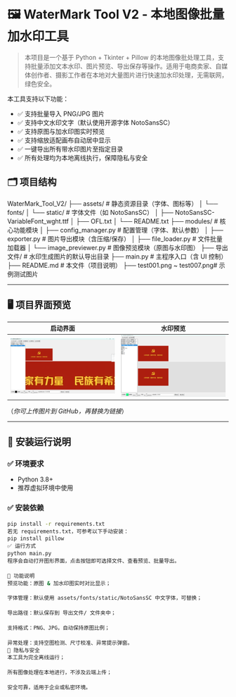 # 🖼️ WaterMark Tool V2 - 本地图像批量加水印工具

> 本项目是一个基于 Python + Tkinter + Pillow 的本地图像批处理工具，支持批量添加文本水印、图片预览、导出保存等操作。适用于电商卖家、自媒体创作者、摄影工作者在本地对大量图片进行快速加水印处理，无需联网，绿色安全。

本工具支持以下功能：

- ✅ 支持批量导入 PNG/JPG 图片
- ✅ 支持中文水印文字（默认使用开源字体 NotoSansSC）
- ✅ 支持原图与加水印图实时预览
- ✅ 支持缩放适配画布自动居中显示
- ✅ 一键导出所有带水印图片至指定目录
- ✅ 所有处理均为本地离线执行，保障隐私与安全

## 🗂️ 项目结构

WaterMark_Tool_V2/
├── assets/ # 静态资源目录（字体、图标等）
│ └── fonts/
│ └── static/ # 字体文件（如 NotoSansSC）
│ ├── NotoSansSC-VariableFont_wght.ttf
│ ├── OFL.txt
│ └── README.txt
├── modules/ # 核心功能模块
│ ├── config_manager.py # 配置管理（字体、默认参数）
│ ├── exporter.py # 图片导出模块（含压缩/保存）
│ ├── file_loader.py # 文件批量加载器
│ └── image_previewer.py # 图像预览模块（原图与水印图）
├── 导出文件/ # 水印生成图片的默认导出目录
├── main.py # 主程序入口（含 UI 控制）
├── README.md # 本文件（项目说明）
├── test001.png ~ test007.png# 示例测试图片

---

## 🖥️ 项目界面预览

| 启动界面 | 水印预览 |
|----------|-----------|
| ![界面预览](./test001.png) | ![处理效果](./test003.png) |

（*你可上传图片到 GitHub，再替换为链接*）

---

## 🔧 安装运行说明

### ✅ 环境要求

- Python 3.8+
- 推荐虚拟环境中使用

### ✅ 安装依赖

```bash
pip install -r requirements.txt
若无 requirements.txt，可参考以下手动安装：
pip install pillow
✅ 运行方式
python main.py
程序会自动打开图形界面，点击按钮即可选择文件、查看预览、批量导出。

💾 功能说明
预览功能：原图 & 加水印图实时对比显示；

字体管理：默认使用 assets/fonts/static/NotoSansSC 中文字体，可替换；

导出路径：默认保存到 导出文件/ 文件夹中；

支持格式：PNG、JPG，自动保持原图比例；

异常处理：支持空图检测、尺寸校准、异常提示弹窗。
🔐 隐私与安全
本工具为完全离线运行；

所有图像处理在本地进行，不涉及云端上传；

安全可靠，适用于企业或私密环境。

